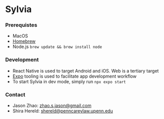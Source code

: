 # Sylvia
### Prerequistes
* MacOS
* [Homebrew](https://brew.sh/)
* Node.js `brew update && brew install node`

### Development
* React Native is used to target Android and iOS.  Web is a tertiary target
* [Expo](https://expo.dev/) tooling is used to facilitate app development workflow
* To start Sylvia in dev mode, simply run `npx expo start`

### Contact
* Jason Zhao: zhao.s.jason@gmail.com
* Shira Hereld: shereld@penncareylaw.upenn.edu
